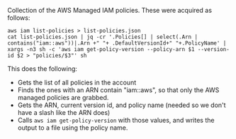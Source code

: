 Collection of the AWS Managed IAM policies.  These were acquired as follows:

```
aws iam list-policies > list-policies.json
cat list-policies.json | jq -cr '.Policies[] | select(.Arn | contains("iam::aws"))|.Arn +" "+ .DefaultVersionId+" "+.PolicyName' | xargs -n3 sh -c 'aws iam get-policy-version --policy-arn $1 --version-id $2 > "policies/$3"' sh
```

This does the following:
- Gets the list of all policies in the account
- Finds the ones with an ARN contain "iam::aws", so that only the AWS managed policies are grabbed.
- Gets the ARN, current version id, and policy name (needed so we don't have a slash like the ARN does)
- Calls `aws iam get-policy-version` with those values, and writes the output to a file using the policy name.